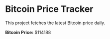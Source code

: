 # Bitcoin Price Tracker

This project fetches the latest Bitcoin price daily.

**Bitcoin Price:** $114188

